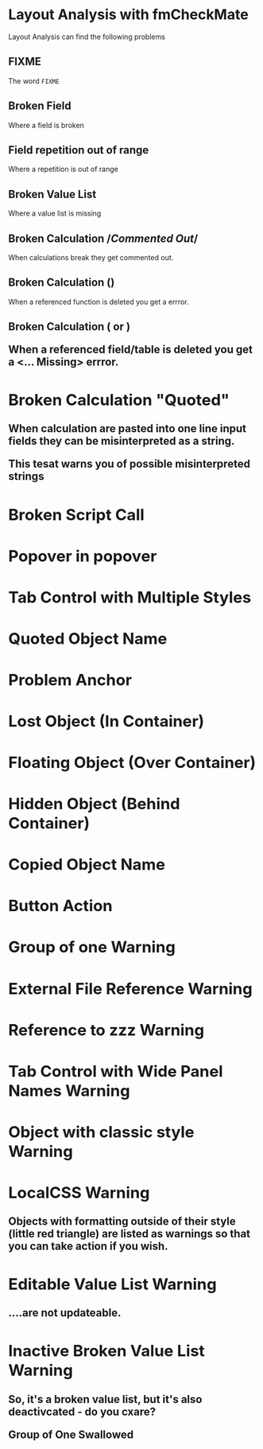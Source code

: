# Layout Analysis with fmCheckMate






Layout Analysis can find the following problems

## FIXME

The word `FIXME`

## Broken Field

Where a field is broken

## Field repetition out of range 

Where a repetition is out of range

## Broken Value List <Missing>

Where a value list is missing

## Broken Calculation /*Commented Out*/

When calculations break they get commented out.

## Broken Calculation (<Function Missing>)

When a referenced function is deleted you get a <Function Missing> errror.

## Broken Calculation (<Field Missing> or <Table Missing>)

When a referenced field/table is deleted you get a <... Missing> errror.

## Broken Calculation "Quoted"

When calculation are pasted into one line input fields they can be misinterpreted as a string.

This tesat warns you of possible misinterpreted strings

## Broken Script Call



## Popover in popover



## Tab Control with Multiple Styles



## Quoted Object Name



## Problem Anchor



## Lost Object (In Container)



## Floating Object (Over Container)



## Hidden Object (Behind Container)



## Copied Object Name



## Button Action <Missing>



## Group of one Warning



## External File Reference Warning



## Reference to zzz Warning



## Tab Control with Wide Panel Names Warning



## Object with classic style Warning



## LocalCSS Warning

Objects with formatting outside of their style (little red triangle) 
are listed as warnings so that you can take action if you wish.

## Editable Value List Warning

....are not updateable.

## Inactive Broken Value List <Missing> Warning

So, it's a broken value list, but it's also deactivcated - do you cxare?








Group of One
Swallowed 